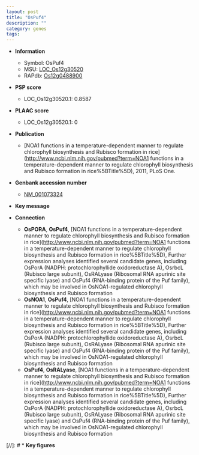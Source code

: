 ```yaml
---
layout: post
title: "OsPuf4"
description: ""
category: genes
tags: 
---
```


* **Information**  
    + Symbol: OsPuf4  
    + MSU: [LOC_Os12g30520](http://rice.plantbiology.msu.edu/cgi-bin/ORF_infopage.cgi?orf=LOC_Os12g30520)  
    + RAPdb: [Os12g0488900](http://rapdb.dna.affrc.go.jp/viewer/gbrowse_details/irgsp1?name=Os12g0488900)  

* **PSP score**  
    + LOC_Os12g30520.1: 0.8587 

* **PLAAC score**  
    + LOC_Os12g30520.1: 0 

* **Publication**  
    + [NOA1 functions in a temperature-dependent manner to regulate chlorophyll biosynthesis and Rubisco formation in rice](http://www.ncbi.nlm.nih.gov/pubmed?term=NOA1 functions in a temperature-dependent manner to regulate chlorophyll biosynthesis and Rubisco formation in rice%5BTitle%5D), 2011, PLoS One.

* **Genbank accession number**  
    + [NM_001073324](http://www.ncbi.nlm.nih.gov/nuccore/NM_001073324)

* **Key message**  

* **Connection**  
    + __OsPORA__, __OsPuf4__, [NOA1 functions in a temperature-dependent manner to regulate chlorophyll biosynthesis and Rubisco formation in rice](http://www.ncbi.nlm.nih.gov/pubmed?term=NOA1 functions in a temperature-dependent manner to regulate chlorophyll biosynthesis and Rubisco formation in rice%5BTitle%5D), Further expression analyses identified several candidate genes, including OsPorA (NADPH: protochlorophyllide oxidoreductase A), OsrbcL (Rubisco large subunit), OsRALyase (Ribosomal RNA apurinic site specific lyase) and OsPuf4 (RNA-binding protein of the Puf family), which may be involved in OsNOA1-regulated chlorophyll biosynthesis and Rubisco formation
    + __OsNOA1__, __OsPuf4__, [NOA1 functions in a temperature-dependent manner to regulate chlorophyll biosynthesis and Rubisco formation in rice](http://www.ncbi.nlm.nih.gov/pubmed?term=NOA1 functions in a temperature-dependent manner to regulate chlorophyll biosynthesis and Rubisco formation in rice%5BTitle%5D), Further expression analyses identified several candidate genes, including OsPorA (NADPH: protochlorophyllide oxidoreductase A), OsrbcL (Rubisco large subunit), OsRALyase (Ribosomal RNA apurinic site specific lyase) and OsPuf4 (RNA-binding protein of the Puf family), which may be involved in OsNOA1-regulated chlorophyll biosynthesis and Rubisco formation
    + __OsPuf4__, __OsRALyase__, [NOA1 functions in a temperature-dependent manner to regulate chlorophyll biosynthesis and Rubisco formation in rice](http://www.ncbi.nlm.nih.gov/pubmed?term=NOA1 functions in a temperature-dependent manner to regulate chlorophyll biosynthesis and Rubisco formation in rice%5BTitle%5D), Further expression analyses identified several candidate genes, including OsPorA (NADPH: protochlorophyllide oxidoreductase A), OsrbcL (Rubisco large subunit), OsRALyase (Ribosomal RNA apurinic site specific lyase) and OsPuf4 (RNA-binding protein of the Puf family), which may be involved in OsNOA1-regulated chlorophyll biosynthesis and Rubisco formation

[//]: # * **Key figures**  


